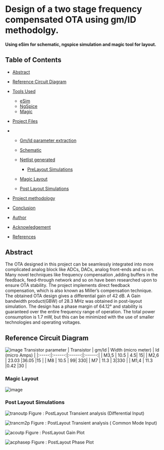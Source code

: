 # Design of a two stage frequency compensated OTA using gm/ID methodolgy.
####  Using eSim for schematic, ngspice simulation and magic tool for layout.

## Table of Contents

* [Abstract](#Abstract)
* [Reference Circuit Diagram](#Reference-Circuit-Diagram)
* [Tools Used](#Tools-Used)
	* [eSim](#eSim)
	* [NgSpice](#NgSpice)
	* [Magic](#Magic)

* [Project Files](#Project-Files)
*  * [Gm/Id parameter extraction](#Gm/Id-parameter-extraction)
    * [Schematic](#Schematic)
      
    * [Netlist generated](#Netlist-generated)
        * [PreLayout Simulations](#PreLayout-Simulation)
    * [Magic Layout](#Magic-Layout)
    * [Post Layout Simulations](#Post-Layout-Simulation)
* [Project methodology](#Project-methodology)
* [Conclusion](#Conclusion)
* [Author](#Author)
* [Acknowledgement](#Acknowledgement)
* [References](#References)

## Abstract

The OTA designed in this project can be seamlessly integrated into more complicated
analog block like ADCs, DACs, analog front-ends and so on. Many novel techniques like frequency compensation ,adding buffers in the feedback, feed-through network and so on have been researched upon to ensure OTA stability. The project implements direct feedback compensation, which is also known as Miller’s compensation technique. The obtained OTA design gives a differential gain of 42 dB. A Gain bandwidth product(GBW) of 28.3 MHz was obtained in post-layout simulation. The design has a phase margin of 64.12° and stability is guaranteed over the entire frequency range of operation. The total power consumption is 1.7 mW, but this can be minimized with the use of smaller technologies and operating voltages.
## Reference Circuit Diagram
![image](https://user-images.githubusercontent.com/96485068/190205704-28299a69-d842-420f-bf13-7c5722b98c3a.png)
Transistor parameter
| Transistor | gm/Id | Width (micro meter) | Id (micro Amps) |
|:-----:|:------:|:------:|:------:|
| M3,5	|  10.5	| 4.5| 15|
| M2,6   |  23.03   |36.05 |15 |
| M8   |  10.5  | 99| 330|
| M7 |  11.3   | 3|330 |
| M1,4  |  11.3  |0.42 |30 |










### Magic Layout
![image](https://user-images.githubusercontent.com/96485068/190201225-8154ed62-c1d9-44e3-be8c-d01f9035590b.png)


### Post Layout Simulations

![tranoutp](https://user-images.githubusercontent.com/96485068/190202488-7d307ef7-7b36-4d17-8219-2f7251b0afa4.jpg)
Figure  : PostLayout Transient analysis (Differential Input)



![trancm2p](https://user-images.githubusercontent.com/96485068/190203031-d347076d-44a6-40d1-b497-84a004a41adb.jpg)
Figure  : PostLayout Transient analysis ( Common Mode Input)

![acoutp](https://user-images.githubusercontent.com/96485068/190203643-bb3716be-3fa9-4dab-8815-abc5c693e714.jpg)
Figure  : PostLayout Gain Plot

![acphasep](https://user-images.githubusercontent.com/96485068/190203972-333cd82a-89cf-4bf3-afe7-658fe2983561.jpg)
Figure  : PostLayout Phase Plot


